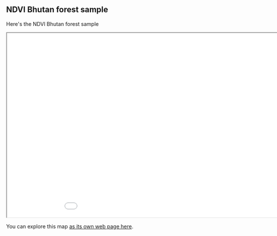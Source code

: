 ## NDVI Bhutan forest sample

Here's the NDVI Bhutan forest sample

<iframe src="Bhutan_NDVI.html" height="500" width="1000"></iframe>

You can explore this map [as its own web page here](https://diegoalarc.github.io/Challenge_up42/).